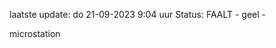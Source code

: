 laatste update: 
do 21-09-2023  9:04   uur 
Status: FAALT - geel - 
<div class="service Y">microstation</div>